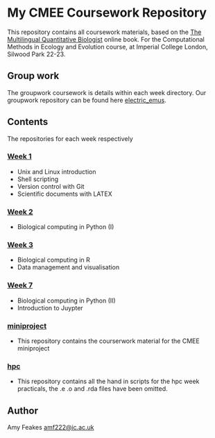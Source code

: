 # My CMEE Coursework Repository
This repository contains all coursework materials, based on the [The Multilingual Quantitative Biologist](https://mhasoba.github.io/TheMulQuaBio/intro.html) online book. For the Computational Methods in Ecology and Evolution course, at Imperial College London, Silwood Park 22-23. 

## Group work 
The groupwork coursework is details within each week directory. Our groupwork repository can be found here [electric_emus](https://github.com/amfeakes/electric_emus.git).

## Contents 
The repositories for each week respectively 

### [Week 1](week1)

  * Unix and Linux introduction
  * Shell scripting
  * Version control with Git
  * Scientific documents with LATEX

### [Week 2](week2)

  * Biological computing in Python (I)

### [Week 3](week3)
  
  * Biological computing in R 
  * Data management and visualisation 

### [Week 7](week7)

  * Biological computing in Python (II)
  * Introduction to Juypter

### [miniproject](miniproject)

  * This repository contains the courserwork material for the CMEE miniproject

### [hpc](hpc)
  
  * This repository contains all the hand in scripts for the hpc week practicals, the .e .o and .rda files have been omitted. 

## Author 
Amy Feakes
amf222@ic.ac.uk
